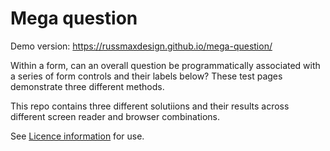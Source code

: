 # Mega question

Demo version: https://russmaxdesign.github.io/mega-question/

Within a form, can an overall question be programmatically associated with a series of form controls and their labels below? These test pages demonstrate three different methods.

This repo contains three different solutiions and their results across different screen reader and browser combinations.

See [Licence information](LICENCE) for use.
